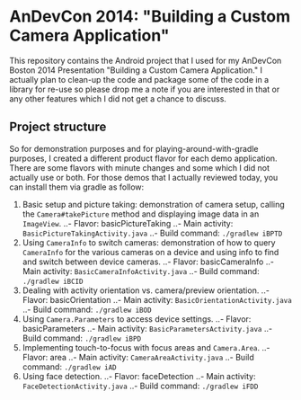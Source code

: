 AnDevCon 2014: "Building a Custom Camera Application"
=============================

This repository contains the Android project that I used for my AnDevCon Boston 2014 Presentation "Building a Custom Camera Application." I actually plan to clean-up the code and package some of the code in a library for re-use so please drop me a note if you are interested in that or any other features which I did not get a chance to discuss.

Project structure
-----------------

So for demonstration purposes and for playing-around-with-gradle purposes, I created a different product flavor for each demo application. There are some flavors with minute changes and some which I did not actually use or both. For those demos that I actually reviewed today, you can install them via gradle as follow:
1. Basic setup and picture taking: demonstration of camera setup, calling the `Camera#takePicture` method and displaying image data in an `ImageView`.
..- Flavor: basicPictureTaking
..- Main activity: `BasicPictureTakingActivity.java`
..- Build command: `./gradlew iBPTD`
2. Using `CameraInfo` to switch cameras: demonstration of how to query `CameraInfo` for the various cameras on a device and using info to find and switch between device cameras.
..- Flavor: basicCameraInfo
..- Main activity: `BasicCameraInfoActivity.java`
..- Build command: `./gradlew iBCID`
3. Dealing with activity orientation vs. camera/preview orientation.
..- Flavor: basicOrientation
..- Main activity: `BasicOrientationActivity.java`
..- Build command: `./gradlew iBOD`
4. Using `Camera.Parameters` to access device settings.
..- Flavor: basicParameters
..- Main activity: `BasicParametersActivity.java`
..- Build command: `./gradlew iBPD`
5. Implementing touch-to-focus with focus areas and `Camera.Area`.
..- Flavor: area
..- Main activity: `CameraAreaActivity.java`
..- Build command: `./gradlew iAD`
6. Using face detection.
..- Flavor: faceDetection
..- Main activity: `FaceDetectionActivity.java`
..- Build command: `./gradlew iFDD`
